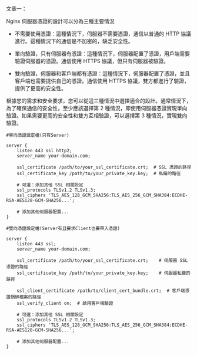 文章一：  

Nginx 伺服器憑證的設計可以分為三種主要情況

- 不需要使用憑證：這種情況下，伺服器不需要憑證，通信以普通的 HTTP 協議進行。這種情況下的通信是不加密的，缺乏安全性。

- 單向驗證，只有伺服器有憑證：這種情況下，伺服器配置了憑證，用戶端需要驗證伺服器的憑證。通信使用 HTTPS 協議，但只有伺服器被驗證。

- 雙向驗證，伺服器和客戶端都有憑證：這種情況下，伺服器配置了憑證，並且客戶端也需要提供自己的憑證。通信使用 HTTPS 協議，雙方都進行了驗證，提供了更高的安全性。

根據您的需求和安全要求，您可以從這三種情況中選擇適合的設計。通常情況下，為了確保通信的安全性，至少應該選擇第 2 種情況，即使用伺服器憑證實現單向驗證。如果需要更高的安全性和雙方互相驗證，可以選擇第 3 種情況，實現雙向驗證。

```
#單向憑證設定檔(只有Server)

server {
    listen 443 ssl http2;
    server_name your-domain.com;

    ssl_certificate /path/to/your_ssl_certificate.crt;  # SSL 憑證的路徑
    ssl_certificate_key /path/to/your_private_key.key;  # 私鑰的路徑

    # 可選：添加其他 SSL 相關設定
    ssl_protocols TLSv1.2 TLSv1.3;
    ssl_ciphers 'TLS_AES_128_GCM_SHA256:TLS_AES_256_GCM_SHA384:ECDHE-RSA-AES128-GCM-SHA256...';
    
    # 添加其他伺服器配置...
}
```


```
#雙向憑證設定檔(Server有且要求Client也要帶入憑證)

server {
    listen 443 ssl;
    server_name your-domain.com;

    ssl_certificate /path/to/your_ssl_certificate.crt;    # 伺服器 SSL 憑證的路徑
    ssl_certificate_key /path/to/your_private_key.key;    # 伺服器私鑰的路徑

    ssl_client_certificate /path/to/client_cert_bundle.crt;  # 客戶端憑證捆綁檔案的路徑
    ssl_verify_client on;  # 啟用客戶端驗證

    # 可選：添加其他 SSL 相關設定
    ssl_protocols TLSv1.2 TLSv1.3;
    ssl_ciphers 'TLS_AES_128_GCM_SHA256:TLS_AES_256_GCM_SHA384:ECDHE-RSA-AES128-GCM-SHA256...';
    
    # 添加其他伺服器配置...
}
```
